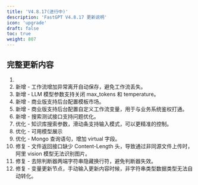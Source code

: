 ```yaml
---
title: 'V4.8.17(进行中)'
description: 'FastGPT V4.8.17 更新说明'
icon: 'upgrade'
draft: false
toc: true
weight: 807
---
```



## 完整更新内容

1. 
2. 新增 - 工作流增加异常离开自动保存，避免工作流丢失。
3. 新增 - LLM 模型参数支持关闭 max_tokens 和 temperature。
4. 新增 - 商业版支持后台配置模板市场。
5. 新增 - 商业版支持后台配置自定义工作流变量，用于与业务系统鉴权打通。
6. 新增 - 搜索测试接口支持问题优化。
7. 优化 - 知识库搜索参数，滑动条支持输入模式，可以更精准的控制。
8. 优化 - 可用模型展示
9. 优化 - Mongo 查询语句，增加 virtual 字段。
10. 修复 - 文件返回接口缺少 Content-Length 头，导致通过非同源文件上传时，阿里 vision 模型无法识别图片。
11. 修复 - 去除判断器两端字符串隐藏换行符，避免判断器失效。
12. 修复 - 变量更新节点，手动输入更新内容时候，非字符串类型数据类型无法自动转化。